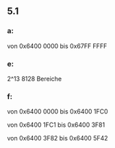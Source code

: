 ## 5.1
### a:
von 0x6400 0000
bis 0x67FF FFFF

### e:
2^13 8128 Bereiche

### f:
von 0x6400 0000
bis 0x6400 1FC0

von 0x6400 1FC1
bis 0x6400 3F81

von 0x6400 3F82
bis 0x6400 5F42
